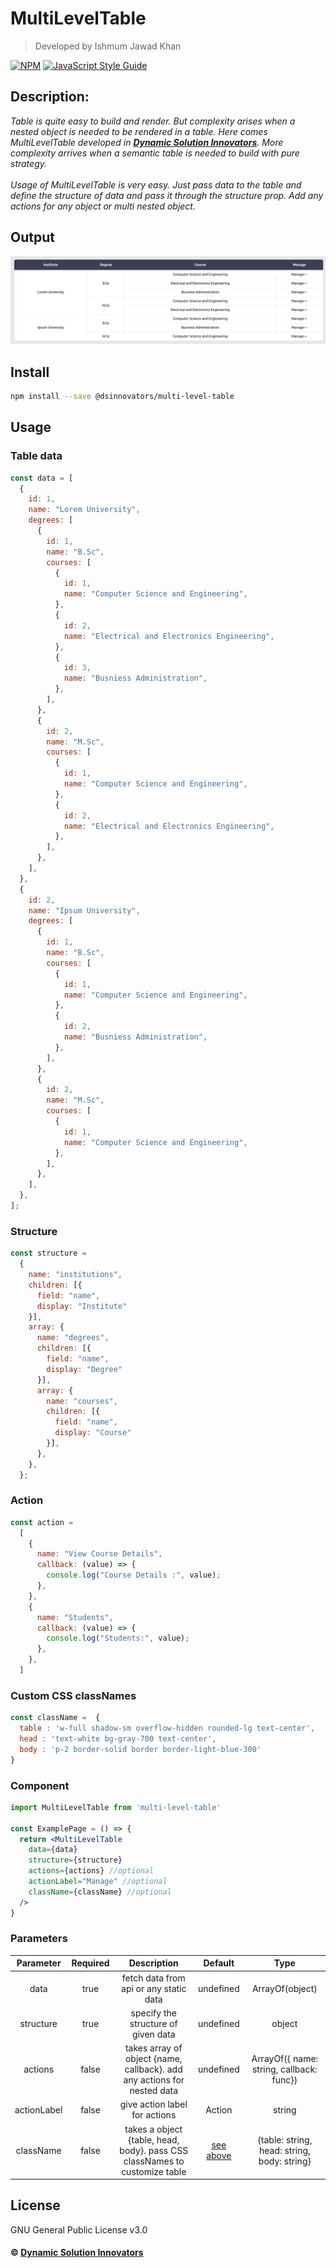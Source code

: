 # MultiLevelTable

> Developed by Ishmum Jawad Khan

[![NPM](https://img.shields.io/npm/v/@dsinnovators/multi-level-table.svg)](https://www.npmjs.com/package/@dsinnovators/multi-level-table) [![JavaScript Style Guide](https://img.shields.io/badge/code_style-standard-brightgreen.svg)](https://standardjs.com)


## Description:
_Table is quite easy to build and render.
But complexity arises when a nested object is needed to be rendered in a table.
Here comes MultiLevelTable developed in **[Dynamic Solution Innovators](http://dsinnovators.com/)**.
More complexity arrives when a semantic table is needed to build with pure
strategy._ <br><br>
_Usage of MultiLevelTable is very easy. Just pass data to the table and
define the structure of data and pass it through the structure prop.
Add any actions for any object or multi nested object._

## Output
![MultiLevelTable](https://github.com/DSInnovators/multi-level-table/blob/main/assets/output.jpeg?raw=true)

## Install
```bash
npm install --save @dsinnovators/multi-level-table
```

## Usage
### Table data
```js
const data = [
  {
    id: 1,
    name: "Lorem University",
    degrees: [
      {
        id: 1,
        name: "B.Sc",
        courses: [
          {
            id: 1,
            name: "Computer Science and Engineering",
          },
          {
            id: 2,
            name: "Electrical and Electronics Engineering",
          },
          {
            id: 3,
            name: "Busniess Administration",
          },
        ],
      },
      {
        id: 2,
        name: "M.Sc",
        courses: [
          {
            id: 1,
            name: "Computer Science and Engineering",
          },
          {
            id: 2,
            name: "Electrical and Electronics Engineering",
          },
        ],
      },
    ],
  },
  {
    id: 2,
    name: "Ipsum University",
    degrees: [
      {
        id: 1,
        name: "B.Sc",
        courses: [
          {
            id: 1,
            name: "Computer Science and Engineering",
          },
          {
            id: 2,
            name: "Busniess Administration",
          },
        ],
      },
      {
        id: 2,
        name: "M.Sc",
        courses: [
          {
            id: 1,
            name: "Computer Science and Engineering",
          },
        ],
      },
    ],
  },
];
```

### Structure
```js
const structure =
  {
    name: "institutions",
    children: [{
      field: "name",
      display: "Institute"
    }],
    array: {
      name: "degrees",
      children: [{
        field: "name",
        display: "Degree"
      }],
      array: {
        name: "courses",
        children: [{
          field: "name",
          display: "Course"
        }],
      },
    },
  };
```

### Action
```js
const action =
  [
    {
      name: "View Course Details",
      callback: (value) => {
        console.log("Course Details :", value);
      },
    },
    {
      name: "Students",
      callback: (value) => {
        console.log("Students:", value);
      },
    },
  ]
```

### <p id="mlt-custom-css-classnames">Custom CSS classNames</p>
```jsx
const className =  {
  table : 'w-full shadow-sm overflow-hidden rounded-lg text-center',
  head : 'text-white bg-gray-700 text-center',
  body : 'p-2 border-solid border border-light-blue-300'
}
```

### Component
```jsx
import MultiLevelTable from 'multi-level-table'

const ExamplePage = () => {
  return <MultiLevelTable
    data={data}
    structure={structure}
    actions={actions} //optional
    actionLabel="Manage" //optional
    className={className} //optional
  />
}
```

### Parameters
| Parameter | Required | Description | Default | Type
| :---: | :---: | :---: | :---: | :---: |
| data | true | fetch data from api or any static data | undefined | ArrayOf(object)
| structure | true | specify the structure of given data | undefined | object
| actions | false | takes array of object {name, callback}. add any actions for nested data | undefined | ArrayOf({ name: string, callback: func})
| actionLabel | false | give action label for actions | Action | string
| className | false | takes a object {table, head, body}. pass CSS classNames to customize table | [see above](#mlt-custom-css-classnames) | {table: string, head: string, body: string}

## License
GNU General Public License v3.0

#### **©** [Dynamic Solution Innovators](https://github.com/orgs/DSInnovators/)
